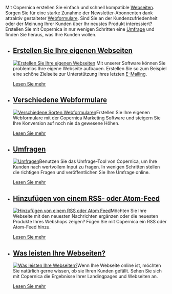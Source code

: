 Mit Copernica erstellen Sie einfach und schnell kompatible
[Webseiten](./create-and-publish-your-own-web-pages.md "Webseiten").
Sorgen Sie für eine starke Zunahme der Newsletter-Abonnenten dank
attraktiv gestalteter
[Webformulare](./various-types-of-web-forms.md "Webformulare").
Sind Sie an der Kundenzufriedenheit oder der Meinung Ihrer Kunden über
Ihr neustes Produkt interessiert? Erstellen Sie mit Copernica in nur
wenigen Schritten eine
[Umfrage](./create-your-own-survey.md "Umfrage")
und finden Sie heraus, was Ihre Kunden wollen.

-   [Erstellen Sie Ihre eigenen Webseiten](./create-and-publish-your-own-web-pages.md "Erstellen Sie Ihre eigenen Webseiten")
    ----------------------------------------------------------------------------------------------------------------------------------------------------------------------------------------

    [![Erstellen Sie Ihre eigenen
    Webseiten](http://vicinity.picsrv.net/127/0/110345/de-webseiten-01-thumb.png "Erstellen Sie Ihre eigenen Webseiten")](./create-and-publish-your-own-web-pages.md)
    Mit unserer Software können Sie problemlos Ihre eigene Webseite
    aufbauen. Erstellen Sie so zum Beispiel eine schöne Zielseite zur
    Unterstützung Ihres letzten
    [E-Mailing](./emailings.md "E-Mailing").

    [Lesen Sie
    mehr](./create-and-publish-your-own-web-pages.md "Erstellen Sie Ihre eigenen Webseiten")

-   [Verschiedene Webformulare](./various-types-of-web-forms.md "Verschiedene Sorten Webformularen")
    -------------------------------------------------------------------------------------------------------------------------------------------

    [![Verschiedene Sorten
    Webformularen](Copernicacom/de-webseiten-02-thumb.png "Verschiedene Sorten Webformularen")](./various-types-of-web-forms.md)Erstellen
    Sie Ihre eigenen Webformulare mit der Copernica Marketing Software
    und steigern Sie Ihre Konversion auf noch nie da gewesene Höhen.

    [Lesen Sie
    mehr](./various-types-of-web-forms.md "Verschiedene Sorten Webformularen")

-   [Umfragen](./create-your-own-survey.md "Umfragen")
    --------------------------------------------------------------------------------

    [![Umfragen](Copernicacom/de-webseiten-03-thumb.png "Umfragen")](./create-your-own-survey.md)Benutzen
    Sie das Umfrage-Tool von Copernica, um Ihre Kunden nach wertvollem
    Input zu fragen. In wenigen Schritten stellen die richtigen Fragen
    und veröffentlichen Sie Ihre Umfrage online.

    [Lesen Sie
    mehr](./create-your-own-survey.md "Umfragen")

-   [Hinzufügen von einem RSS- oder Atom-Feed](./rss-or-atom-feed.md "Hinzufügen von einem RSS oder Atom Feed")
    -----------------------------------------------------------------------------------------------------------------------------------------------------------------------

    [![Hinzufügen von einem RSS oder Atom
    Feed](http://vicinity.picsrv.net/127/0/110348/de-webseiten-04-thumb.png "Hinzufügen von einem RSS oder Atom Feed")](./rss-or-atom-feed.md)Möchten
    Sie Ihre Webseite mit den neuesten Nachrichten ergänzen oder die
    neuesten Produkte Ihres Webshops zeigen? Fügen Sie mit Copernica ein
    RSS oder Atom-Feed hinzu.

    [Lesen Sie mehr](./rss-or-atom-feed.md "Hinzufügen von einem RSS oder Atom Feed")

-   [Was leisten Ihre Webseiten?](./your-web-page-results.md "Was leisten Ihre Webseiten?")
    ---------------------------------------------------------------------------------------------------------------------------------------

    [![Was leisten Ihre
    Webseiten?](http://vicinity.picsrv.net/127/0/110349/de-webseiten-05-thumb.png "Was leisten Ihre Webseiten?")](./your-web-page-results.md)Wenn
    Ihre Webseite online ist, möchten Sie natürlich gerne wissen, ob sie
    Ihren Kunden gefällt. Sehen Sie sich mit Copernica die Ergebnisse
    Ihrer Landingpages und Webseiten an.

    [Lesen Sie mehr](./your-web-page-results.md "Was leisten Ihre Webseiten?")